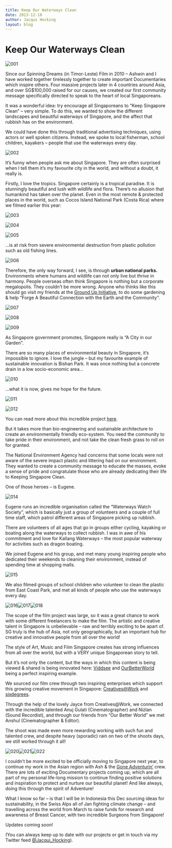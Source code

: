 ```yaml
---
title: Keep Our Waterways Clean
date: 2013-12-18
author: Jacqui Hocking
layout: blog
---
```

# Keep Our Waterways Clean

![001](/static/blog/12-001.jpg)

Since our Spinning Dreams (in Timor-Leste) Film in 2010 – Ashwin and I have worked together tirelessly together to create important Documentaries which inspire others. Four massive projects later in 4 countries around Asia, and over SG$100,000 raised for our causes, we created our first community message specifically directed to speak to the heart of local Singaporeans.

It was a wonderful idea: try encourage all Singaporeans to “Keep Singapore Clean” – very simple. To do this, we wanted to show the different landscapes and beautiful waterways of Singapore, and the affect that rubbish has on the environment.

We could have done this through traditional advertising techniques, using actors or well spoken citizens. Instead, we spoke to local fisherman, school children, kayakers – people that use the waterways every day.

![002](/static/blog/12-002.jpg)

It’s funny when people ask me about Singapore. They are often surprised when I tell them it’s my favourite city in the world, and without a doubt, it really is.

Firstly, I love the tropics. Singapore certainly is a tropical paradise. It is stunningly beautiful and lush with wildlife and flora. There’s no allusion that humankind has taken over the planet. Even in the most remote & protected places in the world, such as Cocos Island National Park (Costa Rica) where we filmed earlier this year:

![003](/static/blog/12-003.jpg)

![004](/static/blog/12-004.jpg)

![005](/static/blog/12-005.jpg)

…is at risk from severe environmental destruction from plastic pollution such as old fishing lines.

![006](/static/blog/12-006.jpg)

Therefore, the only way forward, I see, is through **urban national parks.** Environments where humans and wildlife can not only live but *thrive* in harmony. People overseas often think Singapore is nothing but a corporate megalopolis. They couldn’t be more wrong. Anyone who thinks like this should go visit my friends at the [Ground Up Initiative](https://www.facebook.com/groundupinitiative/info), to do some gardening & help “Forge A Beautiful Connection with the Earth and the Community”.

![007](/static/blog/12-007.jpg)

![008](/static/blog/12-008.jpg)

![009](/static/blog/12-009.jpg)

As Singapore government promotes, Singapore really is “A City in our Garden”.

There are so many places of environmental beauty in Singapore, it’s impossible to ignore. I love the jungle – but my favourite example of sustainable innovation is Bishan Park. It was once nothing but a concrete drain in a low socio-economic area…

![010](/static/blog/12-010.jpg)

…what it is now, gives me hope for the future.

![011](/static/blog/12-011.jpg)

![012](/static/blog/12-012.jpg)

You can read more about this incredible project [here](http://www.asce.org/CEmagazine/Article.aspx?id=23622322977#.Uqq_zmQW1L4).

But it takes more than bio-engineering and sustainable architecture to create an environmentally friendly eco-system. You need the community to take pride in their environment, and not take the clean fresh grass to roll on for granted.

The National Environment Agency had concerns that some locals were not aware of the severe impact plastic and littering had on our environment. They wanted to create a community message to educate the masses, evoke a sense of pride and congratulate those who are already dedicating their life to Keeping Singapore Clean.

One of those heroes – is Eugene.

![014](/static/blog/12-014.jpg)

Eugene runs an incredible organisation called the “Waterways Watch Society”, which is basically just a group of volunteers and a couple of full time staff, which patrol different areas of Singapore picking up rubbish.

There are volunteers of all ages that go in groups either cycling, kayaking or boating along the waterways to collect rubbish. I was in awe of his commitment and love for Kallang Waterways – the most popular waterway for activities such as dragon boating.

We joined Eugene and his group, and met many young inspiring people who dedicated their weekends to cleaning their environment, instead of spending time at shopping malls.

![015](/static/blog/12-015.jpg)

We also filmed groups of school children who volunteer to clean the plastic from East Coast Park, and met all kinds of people who use the waterways every day.

![016](/static/blog/12-016.jpg)![017](/static/blog/12-017.jpg)![018](/static/blog/12-018.jpg)

The scope of the film project was large, so it was a great chance to work with some different freelancers to make the film. The artistic and creative talent in Singapore is unbelievable – raw and terribly exciting to be apart of. SG truly is the hub of Asia, not only geographically, but an important hub for creative and innovative people from all over the world!

The style of Art, Music and Film Singapore creates has strong influences from all over the world, but with a VERY unique Singaporean story to tell.

But it’s not only the content, but the ways in which this content is being viewed & shared is being innovated here: [Viddsee](https://www.viddsee.com/) and [OurBetterWorld](http://ourbetterworld.org/) being a perfect inspiring example.

We sourced our film crew through two inspiring enterprises which support this growing creative movement in Singapore: [Creatives@Work](http://www.creativesatwork.me/) and [sixdegrees](http://www.sixdegrees.asia/welcome).

Through the help of the lovely Jayce from Creatives@Work, we connected with the incredible talented Anuj Gulati (Cinematographer) and Nizlan (Sound Recordist), and through our friends from “Our Better World” we met Anshul (Cinematographer & Editor).

The shoot was made even more rewarding working with such fun and talented crew, and despite heavy (sporadic) rain on two of the shoots days, we still worked through it all!

![020](/static/blog/12-020.jpg)![021](/static/blog/12-021.jpg)![022](/static/blog/12-022.jpg)

I couldn’t be more excited to be officially moving to Singapore next year, to continue my work in the Asian region with Ash & the [Gone Adventurin’](http://www.goneadventurin.com) crew. There are lots of exciting Documentary projects coming up, which are all part of my personal life-long mission to continue finding positive solutions and inspiration to protect and nurture our beautiful planet! And like always, doing this through the spirit of Adventure!

What I know so far – is that I will be in Indonesia this Dec sourcing ideas for sustainability, in the Swiss Alps all of Jan fighting climate change – and travelling across the world from March to raise funds for research and awareness of Breast Cancer, with two incredible Surgeons from Singapore!

Updates coming soon!

(You can always keep up to date with our projects or get in touch via my Twitter feed [@Jacqui\_Hocking](https://twitter.com/Jacqui_Hocking)).